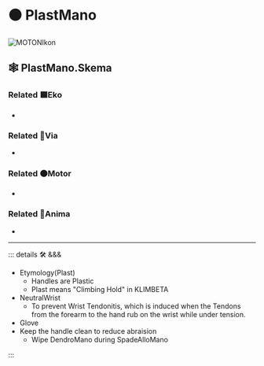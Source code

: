 # 🟠 <motor>PlastMano</motor>

![MOTONIkon](/Ikon/Motor_Ikon.png)

## 🕸 PlastMano.Skema

### Related 🟩<ekos>Eko</ekos>

-

### Related 🔻<via>Via</via>

-

### Related 🟠<motor>Motor</motor>

-

### Related 💜<anima>Anima</anima>

-

---

<!-- =================================================== -->
<!-- =================================================== -->
<!-- =================================================== -->
<!-- =================================================== -->
<!-- =================================================== -->
::: details 🛠 <dev>&&&</dev>

- Etymology(Plast)
    - Handles are Plastic
    - Plast means "Climbing Hold" in KLIMBETA
- NeutralWrist
    - To prevent Wrist Tendonitis, which is induced when the Tendons from the forearm to the hand rub on the wrist while under tension.
- Glove
- Keep the handle clean to reduce abraision
    - Wipe DendroMano during SpadeAlloMano

:::
